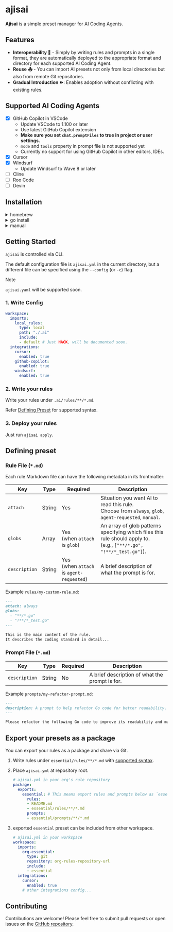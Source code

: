 # ajisai

**Ajisai** is a simple preset manager for AI Coding Agents.

## Features

- **Interoperability 🤖** - Simply by writing rules and prompts in a single format, they are automatically deployed to the appropriate format and directory for each supported AI Coding Agent.
- **Reuse 📤** - You can import AI presets not only from local directories but also from remote Git repositories.
- **Gradual Introduction ⏩**: Enables adoption without conflicting with existing rules.

## Supported AI Coding Agents

- [x] GitHub Copilot in VSCode
  - Update VSCode to 1.100 or later
  - Use latest GitHub Copilot extension
  - **Make sure you set `chat.promptFiles` to true in project or user settings.**
  - `mode` and `tools` property in prompt file is not supported yet
  - Currently no support for using GitHub Copilot in other editors, IDEs.
- [x] Cursor
- [x] Windsurf
  - Update Windsurf to Wave 8 or later
- [ ] Cline
- [ ] Roo Code
- [ ] Devin

## Installation

<details>
  <summary>homebrew</summary>

```bash
brew install sushichan044/tap/ajisai
```

</details>

<details>
  <summary>go install</summary>

```bash
go install github.com/sushichan044/ajisai@latest
```

</details>

<details>
  <summary>manual</summary>

Download the latest release from the [GitHub releases page](https://github.com/sushichan044/ajisai/releases).

</details>

## Getting Started

`ajisai` is controlled via CLI.

The default configuration file is `ajisai.yml` in the current directory, but a different file can be specified using the `--config` (or `-c`) flag.

> [!NOTE]
> `ajisai.yaml` will be supported soon.

### 1. Write Config

```yaml
workspace:
  imports:
    local_rules:
      type: local
      path: "./.ai"
      include:
      - default # Just HACK, will be documented soon.
  integrations:
    cursor:
      enabled: true
    github-copilot:
      enabled: true
    windsurf:
      enabled: true
```

### 2. Write your rules

Write your rules under `.ai/rules/**/*.md`.

Refer [Defining Preset](#defining-preset) for supported syntax.

### 3. Deploy your rules

Just run `ajisai apply`.

## Defining preset

### Rule File (`*.md`)

Each rule Markdown file can have the following metadata in its frontmatter:

| Key           | Type    | Required | Description                                                                                                |
|---------------|---------|----------|------------------------------------------------------------------------------------------------------------|
| `attach` | String  | Yes       | Situation you want AI to read this rule. <br> Choose from `always`, `glob`, `agent-requested`, `manual`.  |
| `globs`      | Array  | Yes <br> (when `attach` is `glob`) <br> | An array of glob patterns specifying which files this rule should apply to. <br> (e.g., `["**/*.go", "!**/*_test.go"]`). |
| `description` | String  | Yes <br> (when `attach` is `agent-requested`) <br> | A brief description of what the prompt is for.                                                                |

Example `rules/my-custom-rule.md`:

```markdown
---
attach: always
globs:
  - "**/*.go"
  - "!**/*_test.go"
---

This is the main content of the rule.
It describes the coding standard in detail...
```

### Prompt File (`*.md`)

| Key           | Type    | Required | Description                                                                                                   |
|---------------|---------|----------|---------------------------------------------------------------------------------------------------------------|
| `description` | String  | No       | A brief description of what the prompt is for.                                                                |

Example `prompts/my-refactor-prompt.md`:

```markdown
---
description: A prompt to help refactor Go code for better readability.
---

Please refactor the following Go code to improve its readability and maintainability, keeping in mind our company's Go coding standards.
```

## Export your presets as a package

You can export your rules as a package and share via Git.

1. Write rules under `essential/rules/**/*.md` with [supported syntax](#defining-preset).
2. Place `ajisai.yml` at repository root.

      ```yaml
      # ajisai.yml in your org's rule repository
      package:
        exports:
          essential: # This means export rules and prompts below as `essential` preset.
            rules:
            - README.md
            - essential/rules/**/*.md
            prompts:
            - essential/prompts/**/*.md
      ```

3. exported `essential` preset can be included from other workspace.

      ```yaml
      # ajisai.yml in your workspace
      workspace:
        imports:
          org-essential:
            type: git
            repository: org-rules-repository-url
            include:
            - essential
        integrations:
          cursor:
            enabled: true
          # other integrations config...
      ```

## Contributing

Contributions are welcome! Please feel free to submit pull requests or open issues on the [GitHub repository](https://github.com/sushichan044/ajisai).
